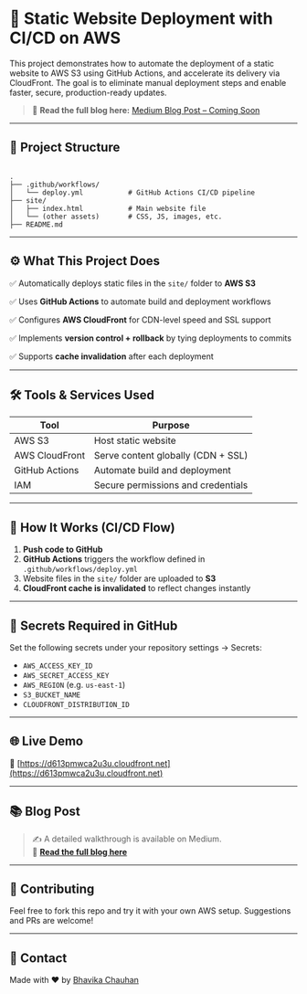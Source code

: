 # 🚀 Static Website Deployment with CI/CD on AWS

This project demonstrates how to automate the deployment of a static website to AWS S3 using GitHub Actions, and accelerate its delivery via CloudFront. The goal is to eliminate manual deployment steps and enable faster, secure, production-ready updates.

> 🔗 **Read the full blog here:** [Medium Blog Post – Coming Soon](#)

---

## 📁 Project Structure

```

.
├── .github/workflows/
│   └── deploy.yml           # GitHub Actions CI/CD pipeline
├── site/
│   ├── index.html           # Main website file
│   └── (other assets)       # CSS, JS, images, etc.
├── README.md

```

---

## ⚙️ What This Project Does

✅ Automatically deploys static files in the `site/` folder to **AWS S3**

✅ Uses **GitHub Actions** to automate build and deployment workflows

✅ Configures **AWS CloudFront** for CDN-level speed and SSL support

✅ Implements **version control + rollback** by tying deployments to commits

✅ Supports **cache invalidation** after each deployment

---

## 🛠️ Tools & Services Used

| Tool            | Purpose                             |
|-----------------|-------------------------------------|
| AWS S3          | Host static website                 |
| AWS CloudFront  | Serve content globally (CDN + SSL)  |
| GitHub Actions  | Automate build and deployment       |
| IAM             | Secure permissions and credentials  |

---

## 🚀 How It Works (CI/CD Flow)

1. **Push code to GitHub**
2. **GitHub Actions** triggers the workflow defined in `.github/workflows/deploy.yml`
3. Website files in the `site/` folder are uploaded to **S3**
4. **CloudFront cache is invalidated** to reflect changes instantly

---

## 🔐 Secrets Required in GitHub

Set the following secrets under your repository settings → Secrets:

- `AWS_ACCESS_KEY_ID`
- `AWS_SECRET_ACCESS_KEY`
- `AWS_REGION` (e.g. `us-east-1`)
- `S3_BUCKET_NAME`
- `CLOUDFRONT_DISTRIBUTION_ID`

---

## 🌐 Live Demo

🔗 [https://d613pmwca2u3u.cloudfront.net](https://d613pmwca2u3u.cloudfront.net)

---

## 📚 Blog Post

> ✍️ A detailed walkthrough is available on Medium.  
> 📌 [**Read the full blog here**](#)

---

## 🤝 Contributing

Feel free to fork this repo and try it with your own AWS setup. Suggestions and PRs are welcome!

---

## 📩 Contact

Made with ❤️ by [Bhavika Chauhan](https://www.linkedin.com/in/bhavika-chauhan-276b41332)

```